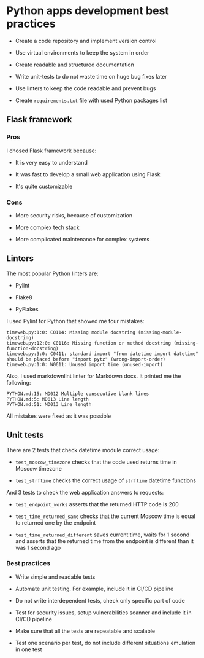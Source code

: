 # Python apps development best practices

* Create a code repository and implement version control

* Use virtual environments to keep the system in order

* Create readable and structured documentation

* Write unit-tests to do not waste time on huge bug fixes later

* Use linters to keep the code readable and prevent bugs

* Create `requirements.txt` file with used Python packages list

## Flask framework

### Pros

I chosed Flask framework because:

* It is very easy to understand

* It was fast to develop a small web application using Flask

* It's quite customizable

### Cons

* More security risks, because of customization

* More complex tech stack

* More complicated maintenance for complex systems

## Linters

The most popular Python linters are:

* Pylint

* Flake8

* PyFlakes

I used Pylint for Python that showed me four mistakes:

```
timeweb.py:1:0: C0114: Missing module docstring (missing-module-docstring)
timeweb.py:12:0: C0116: Missing function or method docstring (missing-function-docstring)
timeweb.py:3:0: C0411: standard import "from datetime import datetime" should be placed before "import pytz" (wrong-import-order)
timeweb.py:1:0: W0611: Unused import time (unused-import)
```

Also, I used markdownlint linter for Markdown docs.
It printed me the following:

```
PYTHON.md:15: MD012 Multiple consecutive blank lines
PYTHON.md:5: MD013 Line length
PYTHON.md:51: MD013 Line length
```

All mistakes were fixed as it was possible

## Unit tests

There are 2 tests that check datetime module correct usage:

* `test_moscow_timezone` checks that the code used returns time in Moscow timezone

* `test_strftime` checks the correct usage of `strftime` datetime functions

And 3 tests to check the web application answers to requests:

* `test_endpoint_works` asserts that the returned HTTP code is 200

* `test_time_returned_same` checks that the current Moscow time is equal to returned one by the endpoint

* `test_time_returned_different` saves current time, waits for 1 second and asserts that the returned time from the endpoint is different than it was 1 second ago

### Best practices

* Write simple and readable tests

* Automate unit testing. For example, include it in CI/CD pipeline

* Do not write interdependent tests, check only specific part of code

* Test for security issues, setup vulnerabilities scanner and include it in CI/CD pipeline

* Make sure that all the tests are repeatable and scalable

* Test one scenario per test, do not include different situations emulation in one test
